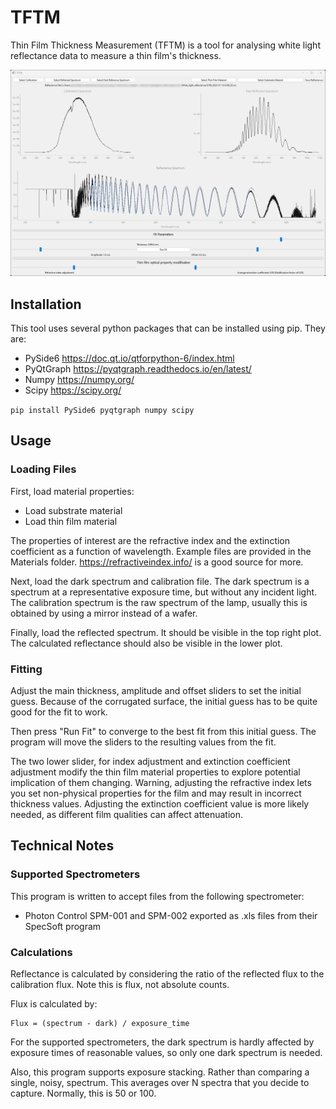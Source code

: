# TFTM
Thin Film Thickness Measurement (TFTM) is a tool for analysing white light reflectance data to measure a thin film's thickness.

![](Docs\tftm_clean.png)

## Installation
This tool uses several python packages that can be installed using pip. They are:
 - PySide6 https://doc.qt.io/qtforpython-6/index.html
 - PyQtGraph https://pyqtgraph.readthedocs.io/en/latest/
 - Numpy https://numpy.org/
 - Scipy https://scipy.org/

`pip install PySide6 pyqtgraph numpy scipy`

## Usage

### Loading Files

First, load material properties:
 - Load substrate material
 - Load thin film material

The properties of interest are the refractive index and the extinction coefficient as a function of wavelength. Example files are provided in the Materials folder. https://refractiveindex.info/ is a good source for more.

Next, load the dark spectrum and calibration file. The dark spectrum is a spectrum at a representative exposure time, but without any incident light. The calibration spectrum is the raw spectrum of the lamp, usually this is obtained by using a mirror instead of a wafer.

Finally, load the reflected spectrum. It should be visible in the top right plot. The calculated reflectance should also be visible in the lower plot.

### Fitting

Adjust the main thickness, amplitude and offset sliders to set the initial guess. Because of the corrugated surface, the initial guess has to be quite good for the fit to work.

Then press "Run Fit" to converge to the best fit from this initial guess. The program will move the sliders to the resulting values from the fit.

The two lower slider, for index adjustment and extinction coefficient adjustment modify the thin film material properties to explore potential implication of them changing. Warning, adjusting the refractive index lets you set non-physical properties for the film and may result in incorrect thickness values. Adjusting the extinction coefficient value is more likely needed, as different film qualities can affect attenuation.

## Technical Notes

### Supported Spectrometers

This program is written to accept files from the following spectrometer:
 - Photon Control SPM-001 and SPM-002 exported as .xls files from their SpecSoft program

### Calculations

Reflectance is calculated by considering the ratio of the reflected flux to the calibration flux. Note this is flux, not absolute counts.

Flux is calculated by:

```
Flux = (spectrum - dark) / exposure_time
```

For the supported spectrometers, the dark spectrum is hardly affected by exposure times of reasonable values, so only one dark spectrum is needed.

Also, this program supports exposure stacking. Rather than comparing a single, noisy, spectrum. This averages over N spectra that you decide to capture. Normally, this is 50 or 100.

